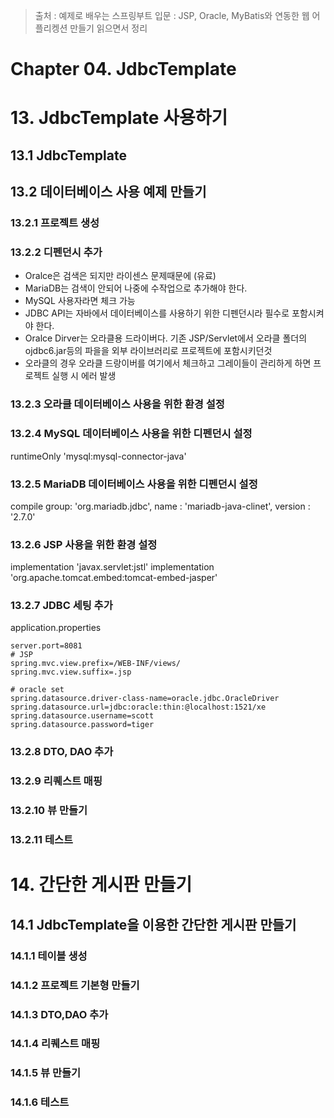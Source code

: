 > 출처 : 예제로 배우는 스프링부트 입문 : JSP, Oracle, MyBatis와 연동한 웹 어플리켕션 만들기 읽으면서 정리

# Chapter 04. JdbcTemplate
# 13. JdbcTemplate 사용하기

## 13.1 JdbcTemplate
## 13.2 데이터베이스 사용 예제 만들기
### 13.2.1 프로젝트 생성
### 13.2.2 디펜던시 추가
- Oralce은 검색은 되지만 라이센스 문제때문에 (유료)
- MariaDB는 검색이 안되어 나중에 수작업으로 추가해야 한다.
- MySQL 사용자라면 체크 가능
- JDBC API는 자바에서 데이터베이스를 사용하기 위한 디펜던시라 필수로 포함시켜야 한다.
- Oralce Dirver는 오라클용 드라이버다. 기존 JSP/Servlet에서 오라클 폴더의 ojdbc6.jar등의 파을을 외부 라이브러리로
  프로젝트에 포함시키던것
- 오라클의 경우 오라클 드랑이버를 여기에서 체크하고 그레이들이 관리하게 하면 프로젝트 실행 시 에러 발생

### 13.2.3 오라클 데이터베이스 사용을 위한 환경 설정
### 13.2.4 MySQL 데이터베이스 사용을 위한 디펜던시 설정
runtimeOnly 'mysql:mysql-connector-java'

### 13.2.5 MariaDB 데이터베이스 사용을 위한 디펜던시 설정
compile group: 'org.mariadb.jdbc', name : 'mariadb-java-clinet', version : '2.7.0'

### 13.2.6 JSP 사용을 위한 환경 설정
implementation 'javax.servlet:jstl'
implementation 'org.apache.tomcat.embed:tomcat-embed-jasper'

### 13.2.7 JDBC 세팅 추가
application.properties
```properties
server.port=8081
# JSP
spring.mvc.view.prefix=/WEB-INF/views/
spring.mvc.view.suffix=.jsp

# oracle set
spring.datasource.driver-class-name=oracle.jdbc.OracleDriver
spring.datasource.url=jdbc:oracle:thin:@localhost:1521/xe
spring.datasource.username=scott
spring.datasource.password=tiger
```

### 13.2.8 DTO, DAO 추가
### 13.2.9 리퀘스트 매핑
### 13.2.10 뷰 만들기
### 13.2.11 테스트

# 14. 간단한 게시판 만들기
## 14.1 JdbcTemplate을 이용한 간단한 게시판 만들기
### 14.1.1 테이블 생성
### 14.1.2 프로젝트 기본형 만들기
### 14.1.3 DTO,DAO 추가
### 14.1.4 리퀘스트 매핑
### 14.1.5 뷰 만들기
### 14.1.6 테스트









